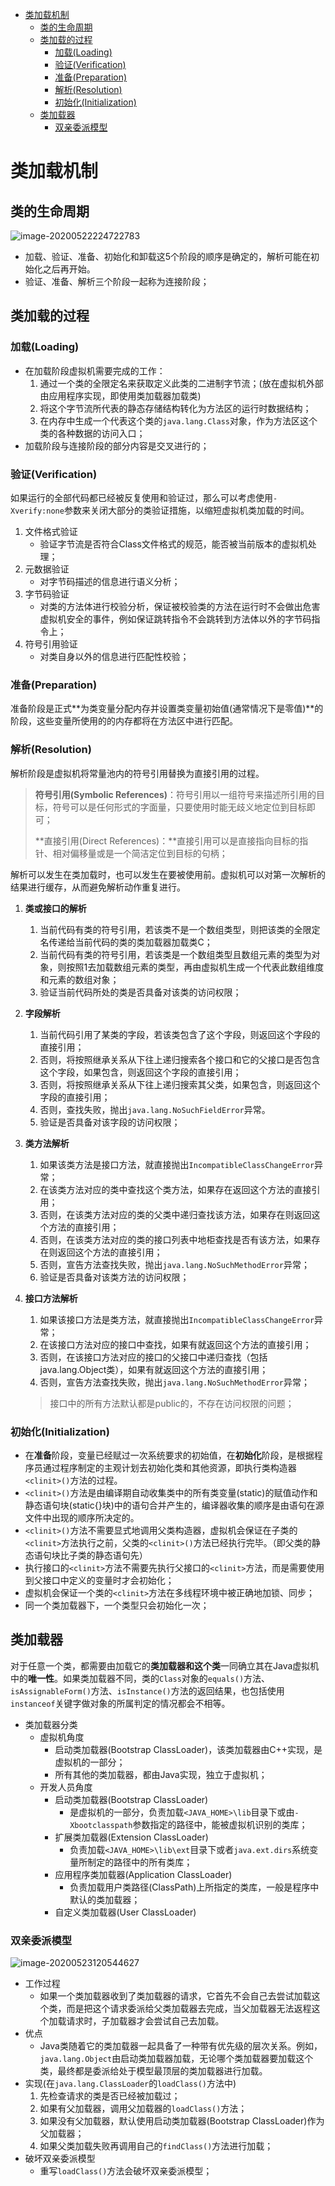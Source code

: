 <!-- TOC -->

- [类加载机制](#%e7%b1%bb%e5%8a%a0%e8%bd%bd%e6%9c%ba%e5%88%b6)
  - [类的生命周期](#%e7%b1%bb%e7%9a%84%e7%94%9f%e5%91%bd%e5%91%a8%e6%9c%9f)
  - [类加载的过程](#%e7%b1%bb%e5%8a%a0%e8%bd%bd%e7%9a%84%e8%bf%87%e7%a8%8b)
    - [加载(Loading)](#%e5%8a%a0%e8%bd%bdloading)
    - [验证(Verification)](#%e9%aa%8c%e8%af%81verification)
    - [准备(Preparation)](#%e5%87%86%e5%a4%87preparation)
    - [解析(Resolution)](#%e8%a7%a3%e6%9e%90resolution)
    - [初始化(Initialization)](#%e5%88%9d%e5%a7%8b%e5%8c%96initialization)
  - [类加载器](#%e7%b1%bb%e5%8a%a0%e8%bd%bd%e5%99%a8)
    - [双亲委派模型](#%e5%8f%8c%e4%ba%b2%e5%a7%94%e6%b4%be%e6%a8%a1%e5%9e%8b)

<!-- /TOC -->

# 类加载机制

## 类的生命周期

![image-20200522224722783](%E7%B1%BB%E5%8A%A0%E8%BD%BD%E6%9C%BA%E5%88%B6.assets/image-20200522224722783.png)

- 加载、验证、准备、初始化和卸载这5个阶段的顺序是确定的，解析可能在初始化之后再开始。
- 验证、准备、解析三个阶段一起称为连接阶段；



## 类加载的过程

### 加载(Loading)

- 在加载阶段虚拟机需要完成的工作：
  1. 通过一个类的全限定名来获取定义此类的二进制字节流；(放在虚拟机外部由应用程序实现，即使用类加载器加载类)
  2. 将这个字节流所代表的静态存储结构转化为方法区的运行时数据结构；
  3. 在内存中生成一个代表这个类的```java.lang.Class```对象，作为方法区这个类的各种数据的访问入口；
- 加载阶段与连接阶段的部分内容是交叉进行的；

### 验证(Verification)

如果运行的全部代码都已经被反复使用和验证过，那么可以考虑使用```-Xverify:none```参数来关闭大部分的类验证措施，以缩短虚拟机类加载的时间。

1. 文件格式验证
   - 验证字节流是否符合Class文件格式的规范，能否被当前版本的虚拟机处理；
2. 元数据验证
   - 对字节码描述的信息进行语义分析；
3. 字节码验证
   - 对类的方法体进行校验分析，保证被校验类的方法在运行时不会做出危害虚拟机安全的事件，例如保证跳转指令不会跳转到方法体以外的字节码指令上；
4. 符号引用验证
   - 对类自身以外的信息进行匹配性校验；

### 准备(Preparation)

准备阶段是正式**为类变量分配内存并设置类变量初始值(通常情况下是零值)**的阶段，这些变量所使用的的内存都将在方法区中进行匹配。

### 解析(Resolution)

解析阶段是虚拟机将常量池内的符号引用替换为直接引用的过程。

> **符号引用(Symbolic References)**：符号引用以一组符号来描述所引用的目标，符号可以是任何形式的字面量，只要使用时能无歧义地定位到目标即可；
>
> **直接引用(Direct References)：**直接引用可以是直接指向目标的指针、相对偏移量或是一个简洁定位到目标的句柄；

解析可以发生在类加载时，也可以发生在要被使用前。虚拟机可以对第一次解析的结果进行缓存，从而避免解析动作重复进行。

1. **类或接口的解析**
   1. 当前代码有类的符号引用，若该类不是一个数组类型，则把该类的全限定名传递给当前代码的类的类加载器加载类C；
   2. 当前代码有类的符号引用，若该类是一个数组类型且数组元素的类型为对象，则按照1去加载数组元素的类型，再由虚拟机生成一个代表此数组维度和元素的数组对象；
   3. 验证当前代码所处的类是否具备对该类的访问权限；
2. **字段解析**
   1. 当前代码引用了某类的字段，若该类包含了这个字段，则返回这个字段的直接引用；
   2. 否则，将按照继承关系从下往上递归搜索各个接口和它的父接口是否包含这个字段，如果包含，则返回这个字段的直接引用；
   3. 否则，将按照继承关系从下往上递归搜索其父类，如果包含，则返回这个字段的直接引用；
   4. 否则，查找失败，抛出```java.lang.NoSuchFieldError```异常。
   5. 验证是否具备对该字段的访问权限；

3. **类方法解析**

   1. 如果该类方法是接口方法，就直接抛出```IncompatibleClassChangeError```异常；
   2. 在该类方法对应的类中查找这个类方法，如果存在返回这个方法的直接引用；
   3. 否则，在该类方法对应的类的父类中递归查找该方法，如果存在则返回这个方法的直接引用；
   4. 否则，在该类方法对应的类的接口列表中地柜查找是否有该方法，如果存在则返回这个方法的直接引用；
   5. 否则，宣告方法查找失败，抛出```java.lang.NoSuchMethodError```异常；
   6. 验证是否具备对该类方法的访问权限；

4. **接口方法解析**

   1. 如果该接口方法是类方法，就直接抛出```IncompatibleClassChangeError```异常；
   2. 在该接口方法对应的接口中查找，如果有就返回这个方法的直接引用；
   3. 否则，在该接口方法对应的接口的父接口中递归查找（包括java.lang.Object类），如果有就返回这个方法的直接引用；
   4. 否则，宣告方法查找失败，抛出```java.lang.NoSuchMethodError```异常；

   > 接口中的所有方法默认都是public的，不存在访问权限的问题；

### 初始化(Initialization)

- 在**准备**阶段，变量已经赋过一次系统要求的初始值，在**初始化**阶段，是根据程序员通过程序制定的主观计划去初始化类和其他资源，即执行类构造器```<clinit>()```方法的过程。
- ```<clinit>()```方法是由编译期自动收集类中的所有类变量(static)的赋值动作和静态语句块(static{}块)中的语句合并产生的，编译器收集的顺序是由语句在源文件中出现的顺序所决定的。
- ```<clinit>()```方法不需要显式地调用父类构造器，虚拟机会保证在子类的```<clinit>```方法执行之前，父类的```<clinit>()```方法已经执行完毕。（即父类的静态语句块比子类的静态语句先）
- 执行接口的```<clinit>```方法不需要先执行父接口的```<clinit>```方法，而是需要使用到父接口中定义的变量时才会初始化；
- 虚拟机会保证一个类的```<clinit>```方法在多线程环境中被正确地加锁、同步；
- 同一个类加载器下，一个类型只会初始化一次；



## 类加载器

对于任意一个类，都需要由加载它的**类加载器和这个类**一同确立其在Java虚拟机中的**唯一性**。如果类加载器不同，类的```Class```对象的```equals()```方法、```isAssignableForm()```方法、```isInstance()```方法的返回结果，也包括使用```instanceof```关键字做对象的所属判定的情况都会不相等。

- 类加载器分类
  - 虚拟机角度
    - 启动类加载器(Bootstrap ClassLoader)，该类加载器由C++实现，是虚拟机的一部分；
    - 所有其他的类加载器，都由Java实现，独立于虚拟机；
  - 开发人员角度
    - 启动类加载器(Bootstrap ClassLoader)
      - 是虚拟机的一部分，负责加载```<JAVA_HOME>\lib```目录下或由```-Xbootclasspath```参数指定的路径中，能被虚拟机识别的类库；
    - 扩展类加载器(Extension ClassLoader)
      - 负责加载```<JAVA_HOME>\lib\ext```目录下或者```java.ext.dirs```系统变量所制定的路径中的所有类库；
    - 应用程序类加载器(Application ClassLoader)
      - 负责加载用户类路径(ClassPath)上所指定的类库，一般是程序中默认的类加载器；
    - 自定义类加载器(User ClassLoader)

### 双亲委派模型

![image-20200523120544627](%E7%B1%BB%E5%8A%A0%E8%BD%BD%E6%9C%BA%E5%88%B6.assets/image-20200523120544627.png)

- 工作过程
  - 如果一个类加载器收到了类加载器的请求，它首先不会自己去尝试加载这个类，而是把这个请求委派给父类加载器去完成，当父加载器无法返程这个加载请求时，子加载器才会尝试自己去加载。
- 优点
  - Java类随着它的类加载器一起具备了一种带有优先级的层次关系。例如，```java.lang.Object```由启动类加载器加载，无论哪个类加载器要加载这个类，最终都是委派给处于模型最顶层的类加载器进行加载。
- 实现(在```java.lang.ClassLoader```的```loadClass()```方法中)
  1. 先检查请求的类是否已经被加载过；
  2. 如果有父加载器，调用父加载器的```loadClass()```方法；
  3. 如果没有父加载器，默认使用启动类加载器(Bootstrap ClassLoader)作为父加载器；
  4. 如果父类加载失败再调用自己的```findClass()```方法进行加载；
- 破坏双亲委派模型
  - 重写```loadClass()```方法会破坏双亲委派模型；

